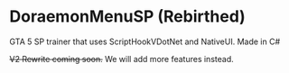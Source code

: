 # DoraemonMenuSP (Rebirthed)
GTA 5 SP trainer that uses ScriptHookVDotNet and NativeUI. Made in C#

~~V2 Rewrite coming soon.~~ We will add more features instead.
